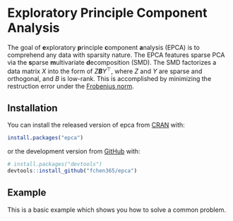 


<!-- README.md is generated from README.Rmd. Please edit that file -->
Exploratory Principle Component Analysis
========================================

<!-- badges: start -->
<!-- [![lifecycle](https://img.shields.io/badge/lifecycle-experimental-orange.svg)](https://www.tidyverse.org/lifecycle/#experimental) -->
<!-- badges: end -->
The goal of **e**xploratory **p**rinciple **c**omponent **a**nalysis (EPCA) is to comprehend any data with sparsity nature. The EPCA features sparse PCA via the **s**parse **m**ultivariate **d**ecomposition (SMD). The SMD factorizes a data matrix *X* into the form of *Z**B**Y*<sup>⊤</sup>, where *Z* and *Y* are sparse and orthogonal, and *B* is low-rank. This is accomplished by minimizing the restruction error under the [Frobenius norm](http://mathworld.wolfram.com/FrobeniusNorm.html).

Installation
------------

You can install the released version of epca from [CRAN](https://CRAN.R-project.org) with:

``` r
install.packages("epca")
```

or the development version from [GitHub](https://github.com/) with:

``` r
# install.packages("devtools")
devtools::install_github("fchen365/epca")
```

Example
-------

This is a basic example which shows you how to solve a common problem.
